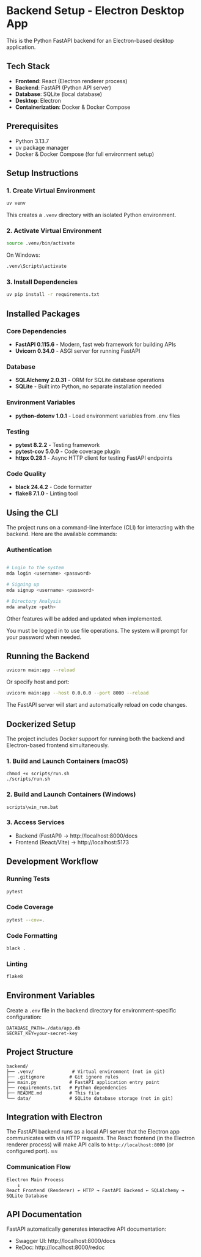 # Backend Setup - Electron Desktop App

This is the Python FastAPI backend for an Electron-based desktop application.

## Tech Stack

- **Frontend**: React (Electron renderer process)
- **Backend**: FastAPI (Python API server)
- **Database**: SQLite (local database)
- **Desktop**: Electron
- **Containerization**: Docker & Docker Compose

## Prerequisites

- Python 3.13.7
- uv package manager
- Docker & Docker Compose (for full environment setup)

## Setup Instructions

### 1. Create Virtual Environment

```bash
uv venv
```

This creates a `.venv` directory with an isolated Python environment.

### 2. Activate Virtual Environment

```bash
source .venv/bin/activate
```

On Windows:
```bash
.venv\Scripts\activate
```

### 3. Install Dependencies

```bash
uv pip install -r requirements.txt
```

## Installed Packages

### Core Dependencies
- **FastAPI 0.115.6** - Modern, fast web framework for building APIs
- **Uvicorn 0.34.0** - ASGI server for running FastAPI

### Database
- **SQLAlchemy 2.0.31** - ORM for SQLite database operations
- **SQLite** - Built into Python, no separate installation needed

### Environment Variables
- **python-dotenv 1.0.1** - Load environment variables from .env files

### Testing
- **pytest 8.2.2** - Testing framework
- **pytest-cov 5.0.0** - Code coverage plugin
- **httpx 0.28.1** - Async HTTP client for testing FastAPI endpoints

### Code Quality
- **black 24.4.2** - Code formatter
- **flake8 7.1.0** - Linting tool

## Using the CLI

The project runs on a command-line interface (CLI) for interacting with the backend. Here are the available commands:

### Authentication

```bash

# Login to the system
mda login <username> <password>

# Signing up
mda signup <username> <password>

# Directory Analysis
mda analyze <path>
```
Other features will be added and updated when implemented. 


You must be logged in to use file operations. The system will prompt for your password when needed.

## Running the Backend

```bash
uvicorn main:app --reload
```

Or specify host and port:

```bash
uvicorn main:app --host 0.0.0.0 --port 8000 --reload
```

The FastAPI server will start and automatically reload on code changes.

## Dockerized Setup

The project includes Docker support for running both the backend and Electron-based frontend simultaneously.

### 1. Build and Launch Containers (macOS)
```
chmod +x scripts/run.sh
./scripts/run.sh
```
### 2. Build and Launch Containers (Windows)
```
scripts\win_run.bat
```

### 3. Access Services
- Backend (FastAPI) → http://localhost:8000/docs
- Frontend (React/Vite) → http://localhost:5173


## Development Workflow

### Running Tests
```bash
pytest
```

### Code Coverage
```bash
pytest --cov=.
```

### Code Formatting
```bash
black .
```

### Linting
```bash
flake8
```

## Environment Variables

Create a `.env` file in the backend directory for environment-specific configuration:

```env
DATABASE_PATH=./data/app.db
SECRET_KEY=your-secret-key
```

## Project Structure

```
backend/
├── .venv/              # Virtual environment (not in git)
├── .gitignore         # Git ignore rules
├── main.py            # FastAPI application entry point
├── requirements.txt   # Python dependencies
├── README.md          # This file
└── data/              # SQLite database storage (not in git)
```

## Integration with Electron

The FastAPI backend runs as a local API server that the Electron app communicates with via HTTP requests. The React frontend (in the Electron renderer process) will make API calls to `http://localhost:8000` (or configured port).
≈≈
### Communication Flow
```
Electron Main Process
    ↓
React Frontend (Renderer) ← HTTP → FastAPI Backend ← SQLAlchemy → SQLite Database
```

## API Documentation

FastAPI automatically generates interactive API documentation:
- Swagger UI: http://localhost:8000/docs
- ReDoc: http://localhost:8000/redoc
